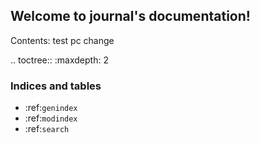 

## Welcome to journal's documentation!

Contents: test pc change

.. toctree::
   :maxdepth: 2



### Indices and tables

* :ref:`genindex`
* :ref:`modindex`
* :ref:`search`

